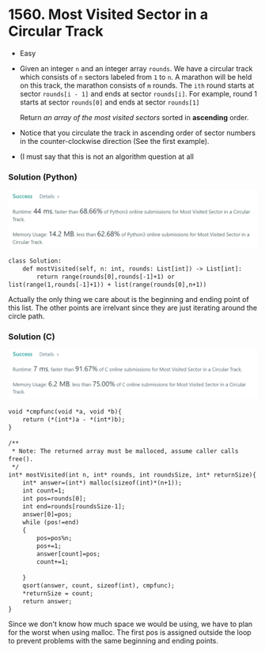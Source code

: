 # 1560. Most Visited Sector in a Circular Track

* Easy
*   Given an integer `n` and an integer array `rounds`. We have a circular track which consists of `n` sectors labeled from `1` to `n`. A marathon will be held on this track, the marathon consists of `m` rounds. The `ith` round starts at sector `rounds[i - 1]` and ends at sector `rounds[i]`. For example, round 1 starts at sector `rounds[0]` and ends at sector `rounds[1]`

    Return _an array of the most visited sectors_ sorted in **ascending** order.
* Notice that you circulate the track in ascending order of sector numbers in the counter-clockwise direction (See the first example).
* (I must say that this is not an algorithm question at all

### Solution (Python)

![](<../.gitbook/assets/image (7) (1) (1) (1) (1) (1) (1) (1) (1).png>)

```
class Solution:
    def mostVisited(self, n: int, rounds: List[int]) -> List[int]:
        return range(rounds[0],rounds[-1]+1) or list(range(1,rounds[-1]+1)) + list(range(rounds[0],n+1)) 
```

Actually the only thing we care about is the beginning and ending point of this list. The other points are irrelvant since they are just iterating around the circle path.&#x20;

### Solution (C)

![](<../.gitbook/assets/image (6) (1) (1) (1) (1).png>)

```
void *cmpfunc(void *a, void *b){
    return (*(int*)a - *(int*)b);
}

/**
 * Note: The returned array must be malloced, assume caller calls free().
 */
int* mostVisited(int n, int* rounds, int roundsSize, int* returnSize){
    int* answer=(int*) malloc(sizeof(int)*(n+1));
    int count=1;
    int pos=rounds[0];
    int end=rounds[roundsSize-1];
    answer[0]=pos;
    while (pos!=end)
    {
        pos=pos%n;
        pos+=1;
        answer[count]=pos;
        count+=1;

    }
    qsort(answer, count, sizeof(int), cmpfunc);
    *returnSize = count;
    return answer;
}
```

Since we don't know how much space we would be using, we have to plan for the worst when using malloc. The first pos is assigned outside the loop to prevent problems with the same beginning and ending points.&#x20;
